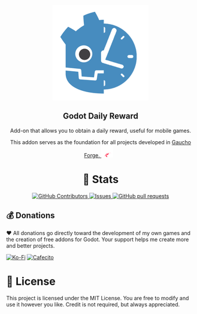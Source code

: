 <p align="center">
  <img width="256px" src="logos/daily_reward_logo.png" align="center" alt="Godot Daily Reward" />
  <h2 align="center">Godot Daily Reward</h2>
  
  <p align="center">Add-on that allows you to obtain a daily reward, useful for mobile games.</p>
  <p align="center">This addon serves as the foundation for all projects developed in <a href="https://gauchoforge.com/">Gaucho Forge. <img src="logos/gaucho_forge_logo_transparent.png" alt="Gaucho Forge Logo" width="32" style="margin-right: 10px;" /></a></p>
</p>


<h1 align="center">🔎 Stats</h1>
<p align="center">
    <a href="https://github.com/darkalardev/Godot-Daily-Reward/graphs/contributors">
      <img alt="GitHub Contributors" src="https://img.shields.io/github/contributors/darkalardev/Godot-Daily-Reward" />
    </a>
    <a href="https://github.com/darkalardev/Godot-Daily-Reward/issues">
      <img alt="Issues" src="https://img.shields.io/github/issues/darkalardev/Godot-Daily-Reward?color=0088ff" />
    </a>
    <a href="https://github.com/darkalardev/Godot-Daily-Reward/pulls">
      <img alt="GitHub pull requests" src="https://img.shields.io/github/issues-pr/darkalardev/Godot-Daily-Reward?color=0088ff" />
    </a>
</p>

## 💰 Donations
❤️​ All donations go directly toward the development of my own games and the creation of free addons for Godot. Your support helps me create more and better projects.<br>
  
[![Ko-Fi](https://img.shields.io/badge/Ko--fi-F16061?style=for-the-badge&logo=ko-fi&logoColor=white)](https://ko-fi.com/darkalardev) 
[![Cafecito](https://img.shields.io/badge/Cafecito-8FA2CC?style=for-the-badge&logoColor=white)](https://cafecito.app/darkalardev) 

# 📄​ License
This project is licensed under the MIT License. You are free to modify and use it however you like. Credit is not required, but always appreciated.
